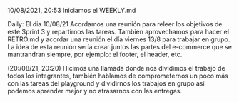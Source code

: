 10/08/2021, 20:53
Iniciamos el WEEKLY.md

Daily:
El dia 10/08/21
Acordamos una reunión para releer los objetivos de este Sprint 3 y repartirnos las tareas. También aprovechamos para hacer el RETRO.md y acordar una reunión el día viernes 13/8 para trabajar en grupo.
La idea de esta reunión sería crear juntos las partes del e-commerce que se mantrandran siempre, por ejemplo: el footer, el header, etc. 


(20:/08/21, 20:20)
Hicimos una llamada donde nos dividimos el trabajo de todos los integrantes, también
hablamos de comprometernos un poco más con las tareas del playground y dividirnos
los trabajos en grupo así podemos aprender mejor y no atrasarnos con las entregas.
